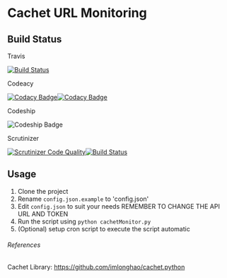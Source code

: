 # Cachet URL Monitoring

## Build Status
Travis

[![Build Status](https://travis-ci.org/gaz492/cachet-monitor.svg?branch=master)](https://travis-ci.org/gaz492/cachet-monitor)

Codeacy


[![Codacy Badge](https://api.codacy.com/project/badge/Grade/fcb7c3e5b5da4aa499ee9746ec4102d8)](https://www.codacy.com/app/gaz492/cachet-monitor?utm_source=github.com&amp;utm_medium=referral&amp;utm_content=gaz492/cachet-monitor&amp;utm_campaign=Badge_Grade)[![Codacy Badge](https://api.codacy.com/project/badge/Coverage/fcb7c3e5b5da4aa499ee9746ec4102d8)](https://www.codacy.com/app/gaz492/cachet-monitor?utm_source=github.com&amp;utm_medium=referral&amp;utm_content=gaz492/cachet-monitor&amp;utm_campaign=Badge_Coverage)

Codeship

![Codeship Badge](https://codeship.com/projects/07991100-bb28-0134-44a3-0649e1686dd4/status?branch=master)

Scrutinizer

[![Scrutinizer Code Quality](https://scrutinizer-ci.com/g/gaz492/cachet-monitor/badges/quality-score.png?b=master)](https://scrutinizer-ci.com/g/gaz492/cachet-monitor/?branch=master)[![Build Status](https://scrutinizer-ci.com/g/gaz492/cachet-monitor/badges/build.png?b=master)](https://scrutinizer-ci.com/g/gaz492/cachet-monitor/build-status/master)

## Usage

1. Clone the project
2. Rename `config.json.example` to 'config.json'
3. Edit `config.json` to suit your needs REMEMBER TO CHANGE THE API URL AND TOKEN
4. Run the script using `python cachetMonitor.py`
5. (Optional) setup cron script to execute the script automatic

###### References

Cachet Library: https://github.com/imlonghao/cachet.python